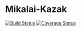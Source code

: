 # Mikalai-Kazak
[![Build Status](https://travis-ci.org/Brest-Java-Course-2019/Mikalai-Kazak.svg?branch=master)](https://travis-ci.org/Brest-Java-Course-2019/Mikalai-Kazak)
[![Coverage Status](https://coveralls.io/repos/github/Brest-Java-Course-2019/Mikalai-Kazak.svg?branch=master)](https://coveralls.io/github/Brest-Java-Course-2019/Mikalai-Kazak.svg?branch=master)

